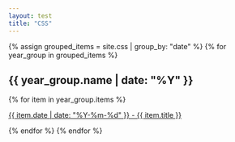 ```yaml
---
layout: test
title: "CSS"
---
```


{% assign grouped_items = site.css | group_by: "date" %}
{% for year_group in grouped_items %}
  <h2>{{ year_group.name | date: "%Y" }}</h2>
  {% for item in year_group.items %}
    <p>
      <a href="{{ site.url }}{{ item.url }}">
        {{ item.date | date: "%Y-%m-%d" }} - {{ item.title }}
      </a>
    </p>
  {% endfor %}
{% endfor %}
